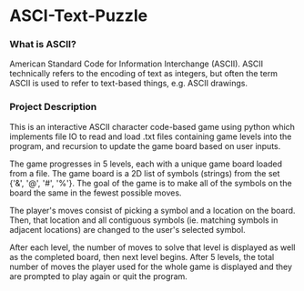 # ASCI-Text-Puzzle

### What is ASCII?
American Standard Code for Information Interchange (ASCII). ASCII technically refers to the encoding of text as integers, but often the term ASCII is used to refer to text-based things, e.g. ASCII drawings.

### Project Description
This is an interactive ASCII character code-based game using python which implements file IO to read and load .txt files containing game levels into the program, and recursion to update the game board based on user inputs.

The game progresses in 5 levels, each with a unique game board loaded from a file. The game board is a 2D list of symbols (strings) from the set {'&', '@', '#', '%'}. The goal of the game is to make all of the symbols on the board the same in the fewest possible moves.

The player's moves consist of picking a symbol and a location on the board. Then, that location and all contiguous symbols (ie. matching symbols in adjacent locations) are changed to the user's selected symbol.

After each level, the number of moves to solve that level is displayed as well as the completed board, then next level begins. After 5 levels, the total number of moves the player used for the whole game  is displayed and they are prompted to play again or quit the program.
